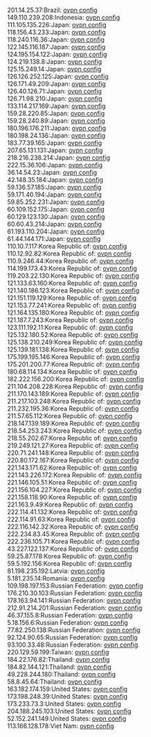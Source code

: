 201.14.25.37:Brazil: [ovpn config](vpn/201_14_25_37.ovpn)  
149.110.239.208:Indonesia: [ovpn config](vpn/149_110_239_208.ovpn)  
111.105.135.226:Japan: [ovpn config](vpn/111_105_135_226.ovpn)  
118.156.43.233:Japan: [ovpn config](vpn/118_156_43_233.ovpn)  
118.240.116.36:Japan: [ovpn config](vpn/118_240_116_36.ovpn)  
122.145.116.187:Japan: [ovpn config](vpn/122_145_116_187.ovpn)  
124.195.154.122:Japan: [ovpn config](vpn/124_195_154_122.ovpn)  
124.219.138.8:Japan: [ovpn config](vpn/124_219_138_8.ovpn)  
125.15.249.14:Japan: [ovpn config](vpn/125_15_249_14.ovpn)  
126.126.252.125:Japan: [ovpn config](vpn/126_126_252_125.ovpn)  
126.171.49.209:Japan: [ovpn config](vpn/126_171_49_209.ovpn)  
126.40.126.71:Japan: [ovpn config](vpn/126_40_126_71.ovpn)  
126.71.98.210:Japan: [ovpn config](vpn/126_71_98_210.ovpn)  
133.114.217.169:Japan: [ovpn config](vpn/133_114_217_169.ovpn)  
159.28.220.85:Japan: [ovpn config](vpn/159_28_220_85.ovpn)  
159.28.240.89:Japan: [ovpn config](vpn/159_28_240_89.ovpn)  
180.196.176.211:Japan: [ovpn config](vpn/180_196_176_211.ovpn)  
180.198.24.136:Japan: [ovpn config](vpn/180_198_24_136.ovpn)  
183.77.39.165:Japan: [ovpn config](vpn/183_77_39_165.ovpn)  
207.65.131.131:Japan: [ovpn config](vpn/207_65_131_131.ovpn)  
218.216.238.214:Japan: [ovpn config](vpn/218_216_238_214.ovpn)  
222.15.36.106:Japan: [ovpn config](vpn/222_15_36_106.ovpn)  
36.14.54.23:Japan: [ovpn config](vpn/36_14_54_23.ovpn)  
42.148.35.184:Japan: [ovpn config](vpn/42_148_35_184.ovpn)  
59.136.57.185:Japan: [ovpn config](vpn/59_136_57_185.ovpn)  
59.171.40.194:Japan: [ovpn config](vpn/59_171_40_194.ovpn)  
59.85.252.231:Japan: [ovpn config](vpn/59_85_252_231.ovpn)  
60.109.152.175:Japan: [ovpn config](vpn/60_109_152_175.ovpn)  
60.129.123.130:Japan: [ovpn config](vpn/60_129_123_130.ovpn)  
60.60.43.214:Japan: [ovpn config](vpn/60_60_43_214.ovpn)  
61.193.110.204:Japan: [ovpn config](vpn/61_193_110_204.ovpn)  
61.44.144.171:Japan: [ovpn config](vpn/61_44_144_171.ovpn)  
110.10.7.117:Korea Republic of: [ovpn config](vpn/110_10_7_117.ovpn)  
110.12.92.82:Korea Republic of: [ovpn config](vpn/110_12_92_82.ovpn)  
110.9.246.44:Korea Republic of: [ovpn config](vpn/110_9_246_44.ovpn)  
114.199.173.43:Korea Republic of: [ovpn config](vpn/114_199_173_43.ovpn)  
119.203.22.130:Korea Republic of: [ovpn config](vpn/119_203_22_130.ovpn)  
121.133.63.160:Korea Republic of: [ovpn config](vpn/121_133_63_160.ovpn)  
121.140.186.123:Korea Republic of: [ovpn config](vpn/121_140_186_123.ovpn)  
121.151.119.129:Korea Republic of: [ovpn config](vpn/121_151_119_129.ovpn)  
121.153.77.241:Korea Republic of: [ovpn config](vpn/121_153_77_241.ovpn)  
121.164.135.180:Korea Republic of: [ovpn config](vpn/121_164_135_180.ovpn)  
121.187.7.243:Korea Republic of: [ovpn config](vpn/121_187_7_243.ovpn)  
123.111.192.11:Korea Republic of: [ovpn config](vpn/123_111_192_11.ovpn)  
125.132.180.52:Korea Republic of: [ovpn config](vpn/125_132_180_52.ovpn)  
125.138.210.249:Korea Republic of: [ovpn config](vpn/125_138_210_249.ovpn)  
125.139.181.138:Korea Republic of: [ovpn config](vpn/125_139_181_138.ovpn)  
175.199.195.146:Korea Republic of: [ovpn config](vpn/175_199_195_146.ovpn)  
175.201.200.77:Korea Republic of: [ovpn config](vpn/175_201_200_77.ovpn)  
180.68.114.134:Korea Republic of: [ovpn config](vpn/180_68_114_134.ovpn)  
182.222.156.200:Korea Republic of: [ovpn config](vpn/182_222_156_200.ovpn)  
211.104.208.228:Korea Republic of: [ovpn config](vpn/211_104_208_228.ovpn)  
211.170.143.189:Korea Republic of: [ovpn config](vpn/211_170_143_189.ovpn)  
211.217.103.248:Korea Republic of: [ovpn config](vpn/211_217_103_248.ovpn)  
211.232.195.36:Korea Republic of: [ovpn config](vpn/211_232_195_36.ovpn)  
211.57.65.112:Korea Republic of: [ovpn config](vpn/211_57_65_112.ovpn)  
218.147.139.189:Korea Republic of: [ovpn config](vpn/218_147_139_189.ovpn)  
218.54.253.243:Korea Republic of: [ovpn config](vpn/218_54_253_243.ovpn)  
218.55.202.67:Korea Republic of: [ovpn config](vpn/218_55_202_67.ovpn)  
219.249.121.27:Korea Republic of: [ovpn config](vpn/219_249_121_27.ovpn)  
220.71.241.148:Korea Republic of: [ovpn config](vpn/220_71_241_148.ovpn)  
220.80.172.167:Korea Republic of: [ovpn config](vpn/220_80_172_167.ovpn)  
221.143.171.62:Korea Republic of: [ovpn config](vpn/221_143_171_62.ovpn)  
221.143.226.172:Korea Republic of: [ovpn config](vpn/221_143_226_172.ovpn)  
221.146.105.51:Korea Republic of: [ovpn config](vpn/221_146_105_51.ovpn)  
221.156.104.227:Korea Republic of: [ovpn config](vpn/221_156_104_227.ovpn)  
221.158.118.90:Korea Republic of: [ovpn config](vpn/221_158_118_90.ovpn)  
221.163.9.49:Korea Republic of: [ovpn config](vpn/221_163_9_49.ovpn)  
222.114.41.132:Korea Republic of: [ovpn config](vpn/222_114_41_132.ovpn)  
222.114.91.63:Korea Republic of: [ovpn config](vpn/222_114_91_63.ovpn)  
222.116.142.32:Korea Republic of: [ovpn config](vpn/222_116_142_32.ovpn)  
222.234.83.45:Korea Republic of: [ovpn config](vpn/222_234_83_45.ovpn)  
222.236.105.71:Korea Republic of: [ovpn config](vpn/222_236_105_71.ovpn)  
43.227.122.137:Korea Republic of: [ovpn config](vpn/43_227_122_137.ovpn)  
59.25.87.178:Korea Republic of: [ovpn config](vpn/59_25_87_178.ovpn)  
59.5.192.156:Korea Republic of: [ovpn config](vpn/59_5_192_156.ovpn)  
81.198.235.192:Latvia: [ovpn config](vpn/81_198_235_192.ovpn)  
5.181.235.14:Romania: [ovpn config](vpn/5_181_235_14.ovpn)  
109.198.197.153:Russian Federation: [ovpn config](vpn/109_198_197_153.ovpn)  
176.210.30.103:Russian Federation: [ovpn config](vpn/176_210_30_103.ovpn)  
178.163.94.141:Russian Federation: [ovpn config](vpn/178_163_94_141.ovpn)  
212.91.214.201:Russian Federation: [ovpn config](vpn/212_91_214_201.ovpn)  
46.37.155.8:Russian Federation: [ovpn config](vpn/46_37_155_8.ovpn)  
5.18.156.6:Russian Federation: [ovpn config](vpn/5_18_156_6.ovpn)  
77.82.250.138:Russian Federation: [ovpn config](vpn/77_82_250_138.ovpn)  
92.124.90.65:Russian Federation: [ovpn config](vpn/92_124_90_65.ovpn)  
93.100.33.48:Russian Federation: [ovpn config](vpn/93_100_33_48.ovpn)  
220.129.59.199:Taiwan: [ovpn config](vpn/220_129_59_199.ovpn)  
184.22.176.82:Thailand: [ovpn config](vpn/184_22_176_82.ovpn)  
184.82.144.121:Thailand: [ovpn config](vpn/184_82_144_121.ovpn)  
49.228.244.180:Thailand: [ovpn config](vpn/49_228_244_180.ovpn)  
58.8.45.64:Thailand: [ovpn config](vpn/58_8_45_64.ovpn)  
163.182.174.159:United States: [ovpn config](vpn/163_182_174_159.ovpn)  
173.198.248.39:United States: [ovpn config](vpn/173_198_248_39.ovpn)  
173.233.73.3:United States: [ovpn config](vpn/173_233_73_3.ovpn)  
204.188.245.103:United States: [ovpn config](vpn/204_188_245_103.ovpn)  
52.152.241.149:United States: [ovpn config](vpn/52_152_241_149.ovpn)  
113.166.128.178:Viet Nam: [ovpn config](vpn/113_166_128_178.ovpn)  
